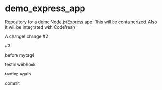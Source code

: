# demo_express_app
Repository for a demo Node.js/Express app. This will be containerized. Also it will be integrated with Codefresh

A change!
change #2

#3

before mytag4

testin webhook

testing again

commit


